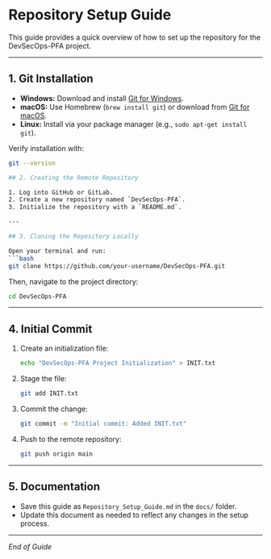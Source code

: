 # Repository Setup Guide

This guide provides a quick overview of how to set up the repository for the DevSecOps-PFA project.

---

## 1. Git Installation

- **Windows:** Download and install [Git for Windows](https://git-scm.com/download/win).
- **macOS:** Use Homebrew (`brew install git`) or download from [Git for macOS](https://git-scm.com/download/mac).
- **Linux:** Install via your package manager (e.g., `sudo apt-get install git`).

Verify installation with:
```bash
git --version

## 2. Creating the Remote Repository

1. Log into GitHub or GitLab.
2. Create a new repository named `DevSecOps-PFA`.
3. Initialize the repository with a `README.md`.

---

## 3. Cloning the Repository Locally

Open your terminal and run:
```bash
git clone https://github.com/your-username/DevSecOps-PFA.git
```
Then, navigate to the project directory:
```bash
cd DevSecOps-PFA
```

---

## 4. Initial Commit

1. Create an initialization file:
   ```bash
   echo "DevSecOps-PFA Project Initialization" > INIT.txt
   ```
2. Stage the file:
   ```bash
   git add INIT.txt
   ```
3. Commit the change:
   ```bash
   git commit -m "Initial commit: Added INIT.txt"
   ```
4. Push to the remote repository:
   ```bash
   git push origin main
   ```

---

## 5. Documentation

- Save this guide as `Repository_Setup_Guide.md` in the `docs/` folder.
- Update this document as needed to reflect any changes in the setup process.

---

*End of Guide*
```
